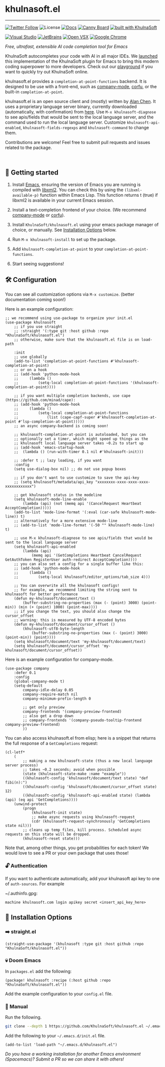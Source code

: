 # khulnasoft.el

---

[![Twitter Follow](https://img.shields.io/badge/style--blue?style=social&logo=twitter&label=Follow%20%40khulnasoft)](https://twitter.com/intent/follow?screen_name=khulnasoft)
![License](https://img.shields.io/github/license/KhulnaSoft/khulnasoft.vim)
[![Docs](https://img.shields.io/badge/KhulnaSoft%20Docs-09B6A2)](https://docs.khulnasoft.com)
[![Canny Board](https://img.shields.io/badge/Feature%20Requests-6b69ff)](https://khulnasoft.canny.io/feature-requests/)
[![built with KhulnaSoft](https://khulnasoft.com/badges/main)](https://khulnasoft.com?repo_name=khulnasoft%2Fkhulnasoft.el)

[![Visual Studio](https://img.shields.io/visual-studio-marketplace/i/KhulnaSoft.khulnasoft?label=Visual%20Studio&logo=visualstudio)](https://marketplace.visualstudio.com/items?itemName=KhulnaSoft.khulnasoft)
[![JetBrains](https://img.shields.io/jetbrains/plugin/d/20540?label=JetBrains)](https://plugins.jetbrains.com/plugin/20540-khulnasoft/)
[![Open VSX](https://img.shields.io/open-vsx/dt/KhulnaSoft/khulnasoft?label=Open%20VSX)](https://open-vsx.org/extension/KhulnaSoft/khulnasoft)
[![Google Chrome](https://img.shields.io/chrome-web-store/users/hobjkcpmjhlegmobgonaagepfckjkceh?label=Google%20Chrome&logo=googlechrome&logoColor=FFFFFF)](https://chrome.google.com/webstore/detail/khulnasoft/hobjkcpmjhlegmobgonaagepfckjkceh)

_Free, ultrafast, extensible AI code completion tool for Emacs_

KhulnaSoft autocompletes your code with AI in all major IDEs. We [launched](https://www.khulnasoft.com/blog/khulnasoft-copilot-alternative-in-emacs) this implementation of the KhulnaSoft plugin for Emacs to bring this modern coding superpower to more developers. Check out our [playground](https://www.khulnasoft.com/playground) if you want to quickly try out KhulnaSoft online.

khulnasoft.el provides a `completion-at-point-functions` backend. It is designed to be use with a front-end, such as [company-mode](https://company-mode.github.io/), [corfu](https://github.com/minad/corfu), or the built-in `completion-at-point`.

khulnasoft.el is an open source client and (mostly) written by [Alan Chen](https://github.com/Alan-Chen99). It uses a proprietary language server binary, currently downloaded (automatically, with confirmation) from [here](https://github.com/KhulnaSoft/khulnasoft/releases/). Use `M-x khulnasoft-diagnose` to see apis/fields that would be sent to the local language server, and the command used to run the local language server. Customize `khulnasoft-api-enabled`, `khulnasoft-fields-regexps` and `khulnasoft-command` to change them.

Contributions are welcome! Feel free to submit pull requests and issues related to the package.

<br />

## 🚀 Getting started

1. Install [Emacs](https://www.gnu.org/software/emacs/), ensuring the version of Emacs you are running is compiled with [libxml2](https://www.gnu.org/software/emacs/manual/html_node/elisp/Parsing-HTML_002fXML.html). You can check this by using the `(libxml-available-p)` function within Emacs Lisp. This function returns t (true) if libxml2 is available in your current Emacs session.

2. Install a text-completion frontend of your choice. (We recommend [company-mode](https://company-mode.github.io/) or [corfu](https://github.com/minad/corfu)).

3. Install `KhulnaSoft/khulnasoft.el` using your emacs package manager of
choice, or manually. See [Installation Options](#-installation-options) below.

4. Run `M-x khulnasoft-install` to set up the package.

5. Add `khulnasoft-completion-at-point` to your `completion-at-point-functions`.

6. Start seeing suggestions!

## 🛠️ Configuration

You can see all customization options via `M-x customize`.
(better documentation coming soon!)

Here is an example configuration:
```elisp
;; we recommend using use-package to organize your init.el
(use-package khulnasoft
    ;; if you use straight
    ;; :straight '(:type git :host github :repo "KhulnaSoft/khulnasoft.el")
    ;; otherwise, make sure that the khulnasoft.el file is on load-path

    :init
    ;; use globally
    (add-to-list 'completion-at-point-functions #'khulnasoft-completion-at-point)
    ;; or on a hook
    ;; (add-hook 'python-mode-hook
    ;;     (lambda ()
    ;;         (setq-local completion-at-point-functions '(khulnasoft-completion-at-point))))

    ;; if you want multiple completion backends, use cape (https://github.com/minad/cape):
    ;; (add-hook 'python-mode-hook
    ;;     (lambda ()
    ;;         (setq-local completion-at-point-functions
    ;;             (list (cape-capf-super #'khulnasoft-completion-at-point #'lsp-completion-at-point)))))
    ;; an async company-backend is coming soon!

    ;; khulnasoft-completion-at-point is autoloaded, but you can
    ;; optionally set a timer, which might speed up things as the
    ;; khulnasoft local language server takes ~0.2s to start up
    ;; (add-hook 'emacs-startup-hook
    ;;  (lambda () (run-with-timer 0.1 nil #'khulnasoft-init)))

    ;; :defer t ;; lazy loading, if you want
    :config
    (setq use-dialog-box nil) ;; do not use popup boxes

    ;; if you don't want to use customize to save the api-key
    ;; (setq khulnasoft/metadata/api_key "xxxxxxxx-xxxx-xxxx-xxxx-xxxxxxxxxxxx")

    ;; get khulnasoft status in the modeline
    (setq khulnasoft-mode-line-enable
        (lambda (api) (not (memq api '(CancelRequest Heartbeat AcceptCompletion)))))
    (add-to-list 'mode-line-format '(:eval (car-safe khulnasoft-mode-line)) t)
    ;; alternatively for a more extensive mode-line
    ;; (add-to-list 'mode-line-format '(-50 "" khulnasoft-mode-line) t)

    ;; use M-x khulnasoft-diagnose to see apis/fields that would be sent to the local language server
    (setq khulnasoft-api-enabled
        (lambda (api)
            (memq api '(GetCompletions Heartbeat CancelRequest GetAuthToken RegisterUser auth-redirect AcceptCompletion))))
    ;; you can also set a config for a single buffer like this:
    ;; (add-hook 'python-mode-hook
    ;;     (lambda ()
    ;;         (setq-local khulnasoft/editor_options/tab_size 4)))

    ;; You can overwrite all the khulnasoft configs!
    ;; for example, we recommend limiting the string sent to khulnasoft for better performance
    (defun my-khulnasoft/document/text ()
        (buffer-substring-no-properties (max (- (point) 3000) (point-min)) (min (+ (point) 1000) (point-max))))
    ;; if you change the text, you should also change the cursor_offset
    ;; warning: this is measured by UTF-8 encoded bytes
    (defun my-khulnasoft/document/cursor_offset ()
        (khulnasoft-utf8-byte-length
            (buffer-substring-no-properties (max (- (point) 3000) (point-min)) (point))))
    (setq khulnasoft/document/text 'my-khulnasoft/document/text)
    (setq khulnasoft/document/cursor_offset 'my-khulnasoft/document/cursor_offset))
```


Here is an example configuration for company-mode.
```elisp
(use-package company
    :defer 0.1
    :config
    (global-company-mode t)
    (setq-default
        company-idle-delay 0.05
        company-require-match nil
        company-minimum-prefix-length 0

        ;; get only preview
        company-frontends '(company-preview-frontend)
        ;; also get a drop down
        ;; company-frontends '(company-pseudo-tooltip-frontend company-preview-frontend)
        ))
```

You can also access khulnasoft.el from elisp; here is a snippet that returns
the full response of a `GetCompletions` request:
```elisp
(cl-letf*
    (
        ;; making a new khulnasoft-state (thus a new local language server process)
        ;; takes ~0.2 seconds; avoid when possible
        (state (khulnasoft-state-make :name "example"))
        ((khulnasoft-config 'khulnasoft/document/text state) "def fibi(n):")
        ((khulnasoft-config 'khulnasoft/document/cursor_offset state) 12)
        ((khulnasoft-config 'khulnasoft-api-enabled state) (lambda (api) (eq api 'GetCompletions))))
    (unwind-protect
        (progn
            (khulnasoft-init state)
            ;; make async requests using khulnasoft-request
            (cdr (khulnasoft-request-synchronously 'GetCompletions state nil)))
        ;; cleans up temp files, kill process. Scheduled async requests on this state will be dropped.
        (khulnasoft-reset state)))
```
Note that, among other things, you get probabilities for each token!
We would love to see a PR or your own package that uses those!

### 🔓 Authentication
If you want to authenticate automatically, add your khulnasoft api key to one of `auth-sources`. For example

~/.authinfo.gpg:
``` text
machine khulnasoft.com login apikey secret <insert_api_key_here>
```

## 💾 Installation Options

### ➡️ straight.el

```elisp
(straight-use-package '(khulnasoft :type git :host github :repo "KhulnaSoft/khulnasoft.el"))
```

### 💀 Doom Emacs
In `packages.el` add the following:
```elisp
(package! khulnasoft :recipe (:host github :repo "KhulnaSoft/khulnasoft.el"))
```
Add the example configuration to your `config.el` file.


### 💪 Manual

Run the following.

```bash
git clone --depth 1 https://github.com/KhulnaSoft/khulnasoft.el ~/.emacs.d/khulnasoft.el
```

Add the following to your `~/.emacs.d/init.el` file.

```elisp
(add-to-list 'load-path "~/.emacs.d/khulnasoft.el")
```

*Do you have a working installation for another Emacs environment (Spacemacs)? Submit a PR so we can share it with others!*
